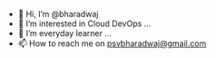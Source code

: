 - 👋 Hi, I’m @bharadwaj
- 👀 I’m interested in Cloud DevOps  ...
- 🌱 I’m everyday learner ...
- 📫 How to reach me on psvbharadwaj@gmail.com

